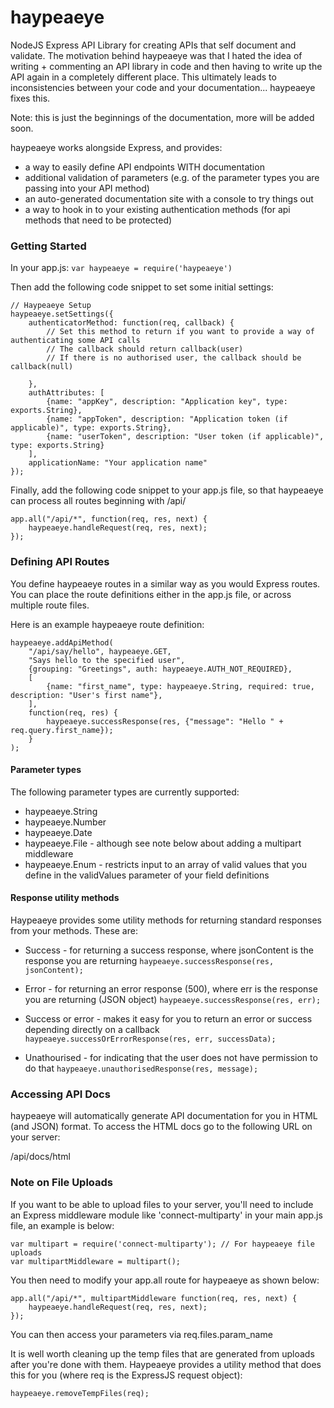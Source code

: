 haypeaeye
=========

NodeJS Express API Library for creating APIs that self document and validate. The motivation behind haypeaeye was that I hated the idea of writing + commenting an API library in code and then having to write up the API again in a completely different place. This ultimately leads to inconsistencies between your code and your documentation... haypeaeye fixes this.

Note: this is just the beginnings of the documentation, more will be added soon.

haypeaeye works alongside Express, and provides:
* a way to easily define API endpoints WITH documentation
* additional validation of parameters (e.g. of the parameter types you are passing into your API method)
* an auto-generated documentation site with a console to try things out
* a way to hook in to your existing authentication methods (for api methods that need to be protected)


### Getting Started
In your app.js: `var haypeaeye = require('haypeaeye')`

Then add the following code snippet to set some initial settings:

```
// Haypeaeye Setup
haypeaeye.setSettings({
    authenticatorMethod: function(req, callback) {
        // Set this method to return if you want to provide a way of authenticating some API calls
        // The callback should return callback(user)
        // If there is no authorised user, the callback should be callback(null)

    },
    authAttributes: [
        {name: "appKey", description: "Application key", type: exports.String},
        {name: "appToken", description: "Application token (if applicable)", type: exports.String},
        {name: "userToken", description: "User token (if applicable)", type: exports.String}
    ],
    applicationName: "Your application name"
});

```

Finally, add the following code snippet to your app.js file, so that haypeaeye can process all routes beginning with /api/

```
app.all("/api/*", function(req, res, next) {
    haypeaeye.handleRequest(req, res, next);
});
```

### Defining API Routes
You define haypeaeye routes in a similar way as you would Express routes. You can place the route definitions either in the app.js file, or across multiple route files.

Here is an example haypeaeye route definition:

```
haypeaeye.addApiMethod(
    "/api/say/hello", haypeaeye.GET,
    "Says hello to the specified user",
    {grouping: "Greetings", auth: haypeaeye.AUTH_NOT_REQUIRED},
    [
        {name: "first_name", type: haypeaeye.String, required: true, description: "User's first name"},
    ],
    function(req, res) {
        haypeaeye.successResponse(res, {"message": "Hello " + req.query.first_name});
    }
);
```

#### Parameter types
The following parameter types are currently supported:
* haypeaeye.String
* haypeaeye.Number
* haypeaeye.Date
* haypeaeye.File - although see note below about adding a multipart middleware
* haypeaeye.Enum - restricts input to an array of valid values that you define in the validValues parameter of your field definitions

#### Response utility methods
Haypeaeye provides some utility methods for returning standard responses from your methods. These are:

* Success - for returning a success response, where jsonContent is the response you are returning
        ```
        haypeaeye.successResponse(res, jsonContent);
        ```
* Error - for returning an error response (500), where err is the response you are returning (JSON object)
        ```
        haypeaeye.successResponse(res, err);
        ```

* Success or error - makes it easy for you to return an error or success depending directly on a callback
        ```
        haypeaeye.successOrErrorResponse(res, err, successData);
        ```

* Unathourised - for indicating that the user does not have permission to do that
        ```
        haypeaeye.unauthorisedResponse(res, message);
        ```

### Accessing API Docs
haypeaeye will automatically generate API documentation for you in HTML (and JSON) format. To access the HTML docs go to the following URL on your server:

/api/docs/html


### Note on File Uploads
If you want to be able to upload files to your server, you'll need to include an Express middleware module like 'connect-multiparty' in your main app.js file, an example is below:

```
var multipart = require('connect-multiparty'); // For haypeaeye file uploads
var multipartMiddleware = multipart();
```

You then need to modify your app.all route for haypeaeye as shown below:

```
app.all("/api/*", multipartMiddleware function(req, res, next) {
    haypeaeye.handleRequest(req, res, next);
});
```

You can then access your parameters via req.files.param_name

It is well worth cleaning up the temp files that are generated from uploads after you're done with them. Haypeaeye provides a utility method that does this for you (where req is the ExpressJS request object):

```
haypeaeye.removeTempFiles(req);
```



